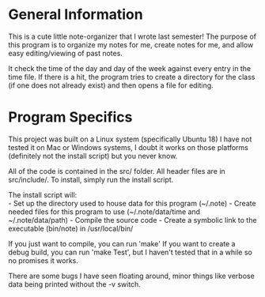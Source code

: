 # General Information
This is a cute little note-organizer that I wrote last semester!
The purpose of this program is to organize my notes for me, create notes for me, and allow easy editing/viewing of past notes.

It check the time of the day and day of the week against every entry in the time file.
If there is a hit, the program tries to create a directory for the class (if one does not already exist) and then opens a file for editing.


# Program Specifics
This project was built on a Linux system (specifically Ubuntu 18)
I have not tested it on Mac or Windows systems, I doubt it works on those platforms (definitely not the install script) but you never know.

All of the code is contained in the src/ folder.
All header files are in src/include/.
To install, simply run the install script.

The install script will:  
	- Set up the directory used to house data for this program (\~/.note)
	- Create needed files for this program to use (\~/.note/data/time and \~/.note/data/path)
	- Compile the source code
	- Create a symbolic link to the executable (bin/note) in /usr/local/bin/

If you just want to compile, you can run 'make'
If you want to create a debug build, you can run 'make Test', but I haven't tested that in a while so no promises it works.

There are some bugs I have seen floating around, minor things like verbose data being printed without the -v switch.
